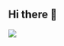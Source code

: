 ## Hi there 👋

<!--
**t13ka/t13ka** is a ✨ _special_ ✨ repository because its `README.md` (this file) appears on your GitHub profile.

Here are some ideas to get you started:

- 🔭 I’m currently working on ...
- 🌱 I’m currently learning ...
- 👯 I’m looking to collaborate on ...
- 🤔 I’m looking for help with ...
- 💬 Ask me about ...
- 📫 How to reach me: ...
- 😄 Pronouns: ...
- ⚡ Fun fact: ...
-->


<p align="left">
  <img src="https://github-readme-stats.vercel.app/api/top-langs/?username=t13ka&layout=compact&count_private=true&theme=tokyonight" />
</p>
